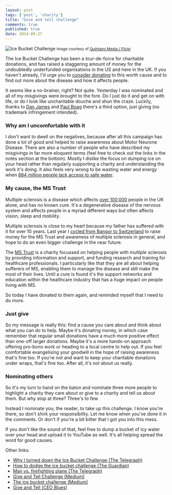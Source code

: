 ```yaml
---
layout: post
tags: ['post', 'charity']
title: "Give and tell challenge"
comments: true
published: true
date: 2014-09-27
---
```


![Ice Bucket Challenge](https://farm4.staticflickr.com/3908/14848287869_804a39900f_z_d.jpg) <small>Image courtesy of [Quintano Media / Flickr](https://www.flickr.com/photos/quintanomedia/14848287869/)</small>

The Ice Bucket Challenge has been a tour-de-force for charitable donations, and has raised a staggering amount of money for the undoubtedly underfunded organisations in the US and here in the UK. If you haven't already, I'd urge you to [consider donating](http://www.mndassociation.org/get-involved/donations) to this worth cause and to find out more about the disease and how it affects people.

It seems like a no-brainer, right? Not quite. Yesterday I was nominated and all of my misgivings were brought to the fore. Do I just do it and get on with life, or do I look like uncharitable douche and shun the craze. Luckily, thanks to [Dan James](http://www.ceoblues.com/archive/2014/august/giveandtell) and [Paul Boag](https://medium.com/@boagworld/the-ice-bucket-challenge-e0663fbf6544) there's a third option, just giving (no trademark infringement intended).

### Why am I uncomfortable with it

I don't want to dwell on the negatives, because after all this campaign has done a lot of good and helped to raise awareness about Motor Neurone Disease. There are also a number of people who have described my misgivings in far more eloquent terms (feel free to check out the links in the notes section at the bottom). Mostly I dislike the focus on dumping ice on your head rather than regularly supporting a charity and understanding the work it's doing. It also feels very wrong to be wasting water and energy when [884 million people lack access to safe water](https://www.dosomething.org/facts/11-facts-about-water-developing-world).

### My cause, the MS Trust

Multiple sclerosis is a disease which affects [over 100,000](http://www.mstrust.org.uk/information/aboutms/keyfacts.jsp) people in the UK alone, and has no known cure. It's a degenerative disease of the nervous system and affects people in a myriad different ways but often affects vision, sleep and mobility.

Multiple sclerosis is close to my heart because my father has suffered with it for over 10 years. Last year I [cycled from Bangor to Switzerland](http://teampedal.com) to raise money for the MS Trust and awareness of multiple sclerosis in general, and hope to do an even bigger challenge in the near future. 

The [MS Trust](https://www.mstrust.org.uk/donate-online/) is a charity focussed on helping people with multiple sclerosis by providing information and support, and funding research and training for healthcare professionals. I particularly like that they are all about helping sufferers of MS, enabling them to manage the disease and still make the most of their lives. Until a cure is found it's the support networks and education within the healthcare industry that has a huge impact on people living with MS.

So today I have donated to them again, and reminded myself that I need to do more.

### Just give

So my message is really this: find a cause you care about and think about what you can do to help. Maybe it's donating money, in which case remember that regular small donations have a much more positive effect than one-off larger donations. Maybe it's a more hands-on approach offering pro-bono work or heading to a local centre to help out. If you feel comfortable evangelising your goodwill in the hope of raising awareness that's fine too. If you're not and want to keep your charitable donations under wraps, that's fine too. After all, it's not about us really.

### Nominating others

So it's my turn to hand on the baton and nominate three more people to highlight a charity they care about or give to a charity and tell us about them. But why stop at three? Three's to few. 

Instead I nominate you, the reader, to take up this challenge. I know you're there, so don't shirk your responsibility. Let me know when you've done it in the comments. Or don't if you're a bit bitter that I got you into this mess.

If you don't like the sound of that, feel free to dump a bucket of icy water over your head and upload it to YouTube as well. It's all helping spread the word for good causes.

Other links:

* [Why I turned down the Ice Bucket Challenge (The Telegraph)](http://www.telegraph.co.uk/men/the-filter/11058891/Why-I-turned-down-the-Ice-Bucket-Challenge.html)
* [How to dodge the ice bucket challenge (The Guardian)](http://www.theguardian.com/commentisfree/2014/aug/26/dodge-ice-bucket-challenge-avoid-fun-retain-dignity)
* [Man vs. firefighting plane (The Telegraph)](http://www.telegraph.co.uk/news/worldnews/europe/spain/11059346/Ice-bucket-challenge-Belgian-man-taken-to-hospital-after-400-gallons-of-water-dropped-on-his-head-by-plane.html)
* [Give and Tell Challenge (Medium)](https://medium.com/@seanuk/give-and-tell-challenge-834534af3373)
* [The ice bucket challenge (Medium)](https://medium.com/@boagworld/the-ice-bucket-challenge-e0663fbf6544)
* [Give and Tell (CEO Blues)](http://www.ceoblues.com/archive/2014/august/giveandtell)
